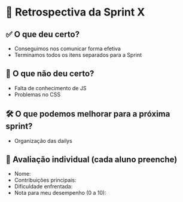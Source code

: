 # 🔄 Retrospectiva da Sprint X

## ✅ O que deu certo?
- Conseguimos nos comunicar forma efetiva
- Terminamos todos os itens separados para a Sprint

## 🚫 O que não deu certo?
- Falta de conhecimento de JS
- Problemas no CSS

## 🛠️ O que podemos melhorar para a próxima sprint?
- Organização das dailys

## 🙋 Avaliação individual (cada aluno preenche)
- Nome:
- Contribuições principais:
- Dificuldade enfrentada:
- Nota para meu desempenho (0 a 10):